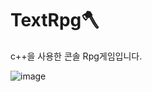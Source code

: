 # TextRpg🪓
c++을 사용한 콘솔 Rpg게임입니다.

![image](https://user-images.githubusercontent.com/79045880/138981728-4c4735d9-ab65-4089-a7be-c68edc7d00fb.png)
